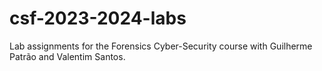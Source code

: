 # csf-2023-2024-labs
Lab assignments for the Forensics Cyber-Security course with Guilherme Patrão and Valentim Santos.
